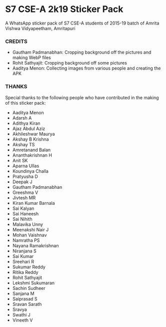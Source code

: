# S7 CSE-A 2k19 Sticker Pack

A WhatsApp sticker pack of S7 CSE-A students of 2015-19 batch of Amrita Vishwa Vidyapeetham, Amritapuri

### CREDITS
- Gautham Padmanabhan: Cropping background off the pictures and making WebP files
- Rohit Sathyajit: Cropping background off some pictures
- Aaditya Menon: Collecting images from various people and creating the APK

### THANKS

Special thanks to the following people who have contributed in the making of this sticker pack:
- Aaditya Menon
- Adarsh A
- Adithya Kiran
- Ajaz Abdul Aziz
- Akhileshwar Maurya
- Akshay B Krishna
- Akshay TS
- Amretanand Balan
- Ananthakrishnan H
- Anit SK
- Aparna Ullas
- Koundinya Challa
- Pratyusha D
- Deepak J
- Gautham Padmanabhan
- Greeshma V
- Jivtesh MR
- Kiran Kumar Barnala
- Sai Kalyan
- Sai Haneesh
- Sai Nihith
- Malavika Unny
- Meenakshi Nair J
- Mohan Vaishnav
- Namratha PS
- Nayana Ramakrishnan
- Niranjana S
- Sai Kumar
- Sreehari R
- Sukumar Reddy
- Ritika Reddy
- Rohit Sathyajit
- Lekshmi Sukumaran
- Sachin Sudheer
- Sanjana M
- Saiprasad S
- Sravan Sarath
- Sravya
- Swathi J
- Vineeth V
